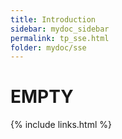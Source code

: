 ```yaml
---
title: Introduction
sidebar: mydoc_sidebar
permalink: tp_sse.html
folder: mydoc/sse
---
```


# EMPTY

{% include links.html %}
